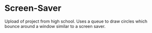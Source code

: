 # Screen-Saver
Upload of project from high school. Uses a queue to draw circles which bounce around a window similar to a screen saver.
